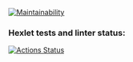 [![Maintainability](https://api.codeclimate.com/v1/badges/c73c6497b7dcf1f2d39b/maintainability)](https://codeclimate.com/github/tgafiulin/python-project-49/maintainability)

### Hexlet tests and linter status:
[![Actions Status](https://github.com/tgafiulin/python-project-49/actions/workflows/hexlet-check.yml/badge.svg)](https://github.com/tgafiulin/python-project-49/actions)